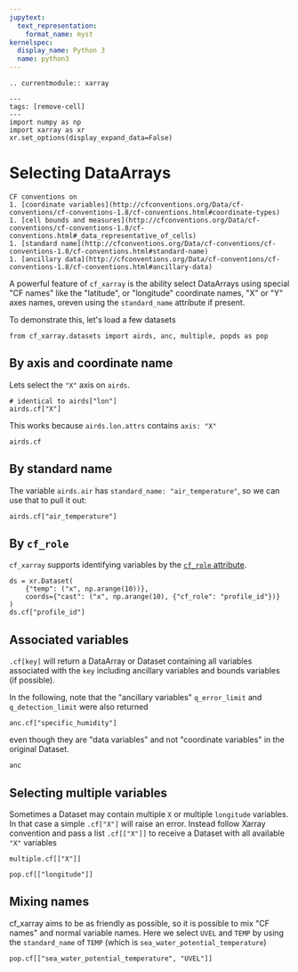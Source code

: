 ```yaml
---
jupytext:
  text_representation:
    format_name: myst
kernelspec:
  display_name: Python 3
  name: python3
---
```


```{eval-rst}
.. currentmodule:: xarray
```

```{code-cell}
---
tags: [remove-cell]
---
import numpy as np
import xarray as xr
xr.set_options(display_expand_data=False)
```

# Selecting DataArrays

```{seealso}
CF conventions on
1. [coordinate variables](http://cfconventions.org/Data/cf-conventions/cf-conventions-1.8/cf-conventions.html#coordinate-types)
1. [cell bounds and measures](http://cfconventions.org/Data/cf-conventions/cf-conventions-1.8/cf-conventions.html#_data_representative_of_cells)
1. [standard name](http://cfconventions.org/Data/cf-conventions/cf-conventions-1.8/cf-conventions.html#standard-name)
1. [ancillary data](http://cfconventions.org/Data/cf-conventions/cf-conventions-1.8/cf-conventions.html#ancillary-data)
```

A powerful feature of `cf_xarray` is the ability select DataArrays using special "CF names" like the "latitude", or "longitude" coordinate names, "X"  or "Y" axes names, oreven using the `standard_name` attribute if present.

To demonstrate this, let's load a few datasets

```{code-cell}
from cf_xarray.datasets import airds, anc, multiple, popds as pop
```

## By axis and coordinate name

Lets select the `"X"` axis on `airds`.

```{code-cell}
# identical to airds["lon"]
airds.cf["X"]
```

This works because `airds.lon.attrs` contains `axis: "X"`

```{code-cell}
airds.cf
```

## By standard name

The variable `airds.air` has `standard_name: "air_temperature"`, so we can use that to pull it out:

```{code-cell}
airds.cf["air_temperature"]
```

## By `cf_role`

`cf_xarray` supports identifying variables by the [`cf_role` attribute](http://cfconventions.org/Data/cf-conventions/cf-conventions-1.9/cf-conventions.html#discrete-sampling-geometries).

```{code-cell}
ds = xr.Dataset(
    {"temp": ("x", np.arange(10))},
    coords={"cast": ("x", np.arange(10), {"cf_role": "profile_id"})}
)
ds.cf["profile_id"]
```

## Associated variables

`.cf[key]` will return a DataArray or Dataset containing all variables associated with the `key` including ancillary variables and bounds variables (if possible).

In the following, note that the "ancillary variables" `q_error_limit` and `q_detection_limit` were also returned

```{code-cell}
anc.cf["specific_humidity"]
```

even though they are "data variables" and not "coordinate variables" in the original Dataset.

```{code-cell}
anc
```

## Selecting multiple variables

Sometimes a Dataset may contain multiple `X` or multiple `longitude` variables. In that case a simple `.cf["X"]` will raise an error. Instead follow Xarray convention and pass a  list `.cf[["X"]]` to receive a Dataset with all available `"X"` variables

```{code-cell}
multiple.cf[["X"]]
```

```{code-cell}
pop.cf[["longitude"]]
```

## Mixing names

cf_xarray aims to be as friendly as possible, so it is  possible to mix "CF names" and normal variable names. Here we select `UVEL` and `TEMP` by using the `standard_name` of `TEMP` (which is `sea_water_potential_temperature`)

```{code-cell}
pop.cf[["sea_water_potential_temperature", "UVEL"]]
```
